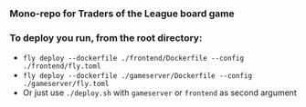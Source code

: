 ### Mono-repo for Traders of the League board game

### To deploy you run, from the root directory:

- `fly deploy --dockerfile ./frontend/Dockerfile --config ./frontend/fly.toml`
- `fly deploy --dockerfile ./gameserver/Dockerfile --config ./gameserver/fly.toml`
- Or just use `./deploy.sh` with `gameserver` or `frontend` as second argument
